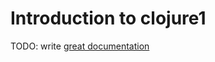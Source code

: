 # Introduction to clojure1

TODO: write [great documentation](http://jacobian.org/writing/what-to-write/)
